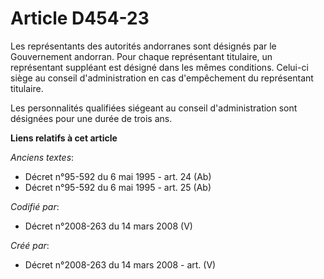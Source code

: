 # Article D454-23

Les représentants des autorités andorranes sont désignés par le Gouvernement andorran. Pour chaque représentant titulaire, un
représentant suppléant est désigné dans les mêmes conditions. Celui-ci siège au conseil d'administration en cas d'empêchement
du représentant titulaire.

Les personnalités qualifiées siégeant au conseil d'administration sont désignées pour une durée de trois ans.

**Liens relatifs à cet article**

_Anciens textes_:

  - Décret n°95-592 du 6 mai 1995 - art. 24 (Ab)
  - Décret n°95-592 du 6 mai 1995 - art. 25 (Ab)

_Codifié par_:

  - Décret n°2008-263 du 14 mars 2008 (V)

_Créé par_:

  - Décret n°2008-263 du 14 mars 2008 - art. (V)
